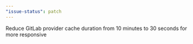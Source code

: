 ```yaml
---
"issue-status": patch
---
```


Reduce GitLab provider cache duration from 10 minutes to 30 seconds for more responsive
